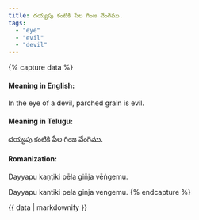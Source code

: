 ```yaml
---
title: దయ్యపు కంటికి పేల గింజ వేంగెము.
tags:
  - "eye"
  - "evil"
  - "devil"
---
```


{% capture data %}
#### Meaning in English:
In the eye of a devil, parched grain is evil.

#### Meaning in Telugu:
దయ్యపు కంటికి పేల గింజ వేంగెము.

#### Romanization:
Dayyapu kaṇṭiki pēla gin̄ja vēṅgemu.

Dayyapu kantiki pela ginja vengemu.
{% endcapture %}

{{ data | markdownify }}

